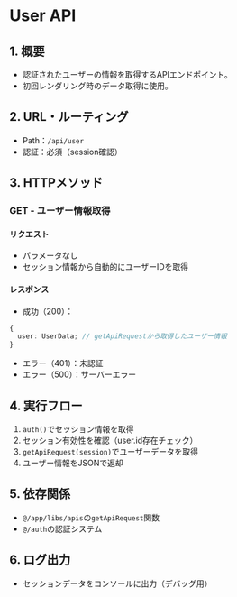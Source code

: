 # User API

## 1. 概要

- 認証されたユーザーの情報を取得するAPIエンドポイント。
- 初回レンダリング時のデータ取得に使用。

## 2. URL・ルーティング

- Path：`/api/user`
- 認証：必須（session確認）

## 3. HTTPメソッド

### GET - ユーザー情報取得

#### リクエスト
- パラメータなし
- セッション情報から自動的にユーザーIDを取得

#### レスポンス
- 成功（200）：
```typescript
{
  user: UserData; // getApiRequestから取得したユーザー情報
}
```
- エラー（401）：未認証
- エラー（500）：サーバーエラー

## 4. 実行フロー

1. `auth()`でセッション情報を取得
2. セッション有効性を確認（user.id存在チェック）
3. `getApiRequest(session)`でユーザーデータを取得
4. ユーザー情報をJSONで返却

## 5. 依存関係

- `@/app/libs/apis`の`getApiRequest`関数
- `@/auth`の認証システム

## 6. ログ出力

- セッションデータをコンソールに出力（デバッグ用）
